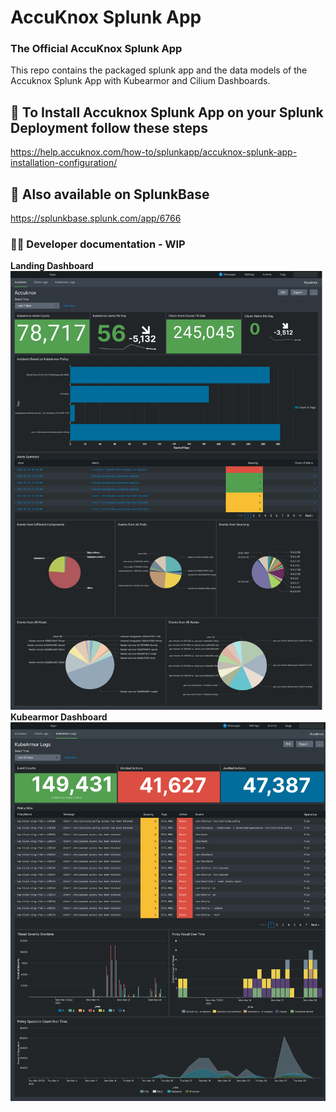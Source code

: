 # AccuKnox Splunk App 

### The Official AccuKnox Splunk App

 This repo contains the packaged splunk app and the data models of the Accuknox Splunk App with Kubearmor and Cilium Dashboards.



## 📂 To Install Accuknox Splunk App on your Splunk Deployment  follow these steps 
https://help.accuknox.com/how-to/splunkapp/accuknox-splunk-app-installation-configuration/
## 💼 Also available on SplunkBase
https://splunkbase.splunk.com/app/6766 
### 👩‍💻  Developer documentation - WIP

**Landing Dashboard**
![enter image description here](https://raw.githubusercontent.com/AbhinavCSY/SplunkApp/main/Dashboards/Frame%20%285%29.png)
**Kubearmor Dashboard**
![enter image description here](https://raw.githubusercontent.com/AbhinavCSY/SplunkApp/main/Dashboards/Frame%20%286%29.png)

